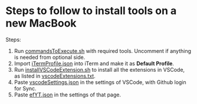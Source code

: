 # Steps to follow to install tools on a new MacBook

Steps:

1. Run [commandsToExecute.sh](https://github.com/KiranCNayak/Setup-Mac/blob/main/commandsToExecute.sh) with required tools. Uncomment if anything is needed from optional side.
2. Import [iTermProfile.json](https://github.com/KiranCNayak/Setup-Mac/blob/main/iTermProfile.json) into iTerm and make it as **Default Profile**.
3. Run [installVSCodeExtension.sh](https://github.com/KiranCNayak/Setup-Mac/blob/main/installVSCodeExtension.sh) to install all the extensions in VSCode, as listed in [vscodeExtensions.txt](https://github.com/KiranCNayak/Setup-Mac/blob/main/vscodeExtensions.txt).
4. Paste [vscodeSettings.json](https://github.com/KiranCNayak/Setup-Mac/blob/main/vscodeSettings.json) in the settings of VSCode, with Github login for Sync.
5. Paste [efYT.json](https://github.com/KiranCNayak/Setup-Mac/blob/main/efYT.json) in the settings of that page.

